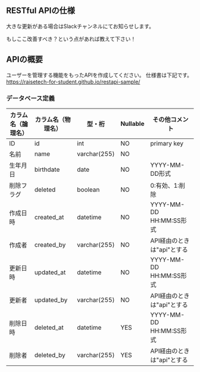 ## RESTful APIの仕様

大きな更新がある場合はSlackチャンネルにてお知らせします。

もしここ改善すべき？という点があれば教えて下さい！

## APIの概要

ユーザーを管理する機能をもったAPIを作成してください。
仕様書は下記です。
https://raisetech-for-student.github.io/restapi-sample/

### データベース定義

|カラム名（論理名）|カラム名（物理名）|型・桁|Nullable|その他コメント|
|---|---|---|---|---|
|ID|id|int|NO|primary key|
|名前|name|varchar(255)|NO||
|生年月日|birthdate|date|NO|YYYY-MM-DD形式|
|削除フラグ|deleted|boolean|NO|0:有効、1:削除|
|作成日時|created_at|datetime|NO|YYYY-MM-DD HH:MM:SS形式|
|作成者|created_by|varchar(255)|NO|API経由のときは"api"とする|
|更新日時|updated_at|datetime|NO|YYYY-MM-DD HH:MM:SS形式|
|更新者|updated_by|varchar(255)|NO|API経由のときは"api"とする|
|削除日時|deleted_at|datetime|YES|YYYY-MM-DD HH:MM:SS形式|
|削除者|deleted_by|varchar(255)|YES|API経由のときは"api"とする|
